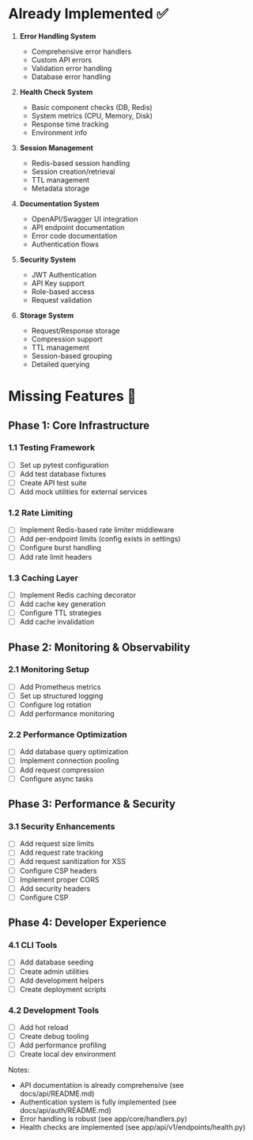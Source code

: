 # Already Implemented ✅

1. **Error Handling System**
   - Comprehensive error handlers
   - Custom API errors
   - Validation error handling
   - Database error handling

2. **Health Check System**
   - Basic component checks (DB, Redis)
   - System metrics (CPU, Memory, Disk)
   - Response time tracking
   - Environment info

3. **Session Management**
   - Redis-based session handling
   - Session creation/retrieval
   - TTL management
   - Metadata storage

4. **Documentation System**
   - OpenAPI/Swagger UI integration
   - API endpoint documentation
   - Error code documentation
   - Authentication flows

5. **Security System**
   - JWT Authentication
   - API Key support
   - Role-based access
   - Request validation

6. **Storage System**
   - Request/Response storage
   - Compression support
   - TTL management
   - Session-based grouping
   - Detailed querying

# Missing Features 🚫

## Phase 1: Core Infrastructure

### 1.1 Testing Framework
- [ ] Set up pytest configuration
- [ ] Add test database fixtures
- [ ] Create API test suite
- [ ] Add mock utilities for external services

### 1.2 Rate Limiting
- [ ] Implement Redis-based rate limiter middleware
- [ ] Add per-endpoint limits (config exists in settings)
- [ ] Configure burst handling
- [ ] Add rate limit headers

### 1.3 Caching Layer
- [ ] Implement Redis caching decorator
- [ ] Add cache key generation
- [ ] Configure TTL strategies
- [ ] Add cache invalidation

## Phase 2: Monitoring & Observability

### 2.1 Monitoring Setup
- [ ] Add Prometheus metrics
- [ ] Set up structured logging
- [ ] Configure log rotation
- [ ] Add performance monitoring

### 2.2 Performance Optimization
- [ ] Add database query optimization
- [ ] Implement connection pooling
- [ ] Add request compression
- [ ] Configure async tasks

## Phase 3: Performance & Security

### 3.1 Security Enhancements
- [ ] Add request size limits
- [ ] Add request rate tracking
- [ ] Add request sanitization for XSS
- [ ] Configure CSP headers
- [ ] Implement proper CORS
- [ ] Add security headers
- [ ] Configure CSP

## Phase 4: Developer Experience

### 4.1 CLI Tools
- [ ] Add database seeding
- [ ] Create admin utilities
- [ ] Add development helpers
- [ ] Create deployment scripts

### 4.2 Development Tools
- [ ] Add hot reload
- [ ] Create debug tooling
- [ ] Add performance profiling
- [ ] Create local dev environment

Notes:
- API documentation is already comprehensive (see docs/api/README.md)
- Authentication system is fully implemented (see docs/api/auth/README.md)
- Error handling is robust (see app/core/handlers.py)
- Health checks are implemented (see app/api/v1/endpoints/health.py)
